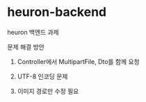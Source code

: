 # heuron-backend
heuron 백엔드 과제

문제 해결 방안

1) Controller에서 MultipartFile, Dto를 함께 요청

2) UTF-8 인코딩 문제

3) 이미지 경로만 수정 필요
